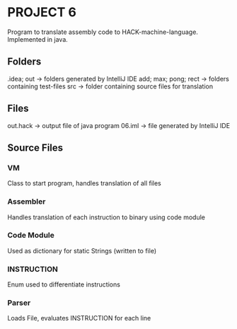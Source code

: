 # PROJECT 6
Program to translate assembly code to HACK-machine-language.
Implemented in java.
## Folders
.idea; out $\to$ folders generated by IntelliJ IDE
add; max; pong; rect $\to$ folders containing test-files
src $\to$ folder containing source files for translation
## Files
out.hack $\to$ output file of java program
06.iml $\to$ file generated by IntelliJ IDE

## Source Files
### VM
Class to start program, handles translation of all files
### Assembler 
Handles translation of each instruction to binary using code module
### Code Module
Used as dictionary for static Strings (written to file)
### INSTRUCTION
Enum used to differentiate instructions
### Parser
Loads File, evaluates INSTRUCTION for each line